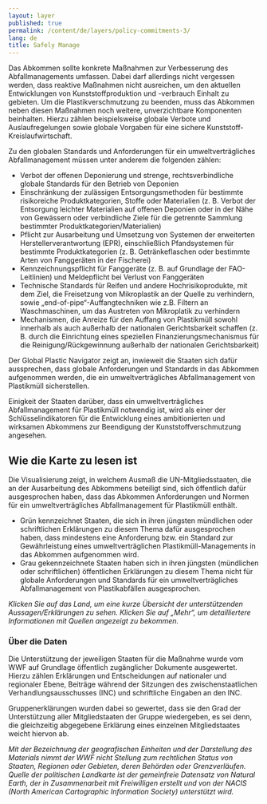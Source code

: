 ```yaml
---
layout: layer
published: true
permalink: /content/de/layers/policy-commitments-3/
lang: de
title: Safely Manage
---
```


Das Abkommen sollte konkrete Maßnahmen zur Verbesserung des Abfallmanagements umfassen. Dabei darf allerdings nicht vergessen werden, dass reaktive Maßnahmen nicht ausreichen, um den aktuellen Entwicklungen von Kunststoffproduktion und -verbrauch Einhalt zu gebieten. Um die Plastikverschmutzung zu beenden, muss das Abkommen neben diesen Maßnahmen noch weitere, unverzichtbare Komponenten beinhalten. Hierzu zählen beispielsweise globale Verbote und Auslaufregelungen sowie globale Vorgaben für eine sichere Kunststoff-Kreislaufwirtschaft.

Zu den globalen Standards und Anforderungen für ein umweltverträgliches Abfallmanagement müssen unter anderem die folgenden zählen:

* Verbot der offenen Deponierung und strenge, rechtsverbindliche globale Standards für den Betrieb von Deponien
* Einschränkung der zulässigen Entsorgungsmethoden für bestimmte risikoreiche Produktkategorien, Stoffe oder Materialien (z. B. Verbot der Entsorgung leichter Materialien auf offenen Deponien oder in der Nähe von Gewässern oder verbindliche Ziele für die getrennte Sammlung bestimmter Produktkategorien/Materialien)
* Pflicht zur Ausarbeitung und Umsetzung von Systemen der erweiterten Herstellerverantwortung (EPR), einschließlich Pfandsystemen für bestimmte Produktkategorien (z. B. Getränkeflaschen oder bestimmte Arten von Fanggeräten in der Fischerei)
* Kennzeichnungspflicht für Fanggeräte (z. B. auf Grundlage der FAO-Leitlinien) und Meldepflicht bei Verlust von Fanggeräten
* Technische Standards für Reifen und andere Hochrisikoprodukte, mit dem Ziel, die Freisetzung von Mikroplastik an der Quelle zu verhindern, sowie „end-of-pipe“-Auffangtechniken wie z.B. Filtern an Waschmaschinen, um das Austreten von Mikroplatik zu verhindern
* Mechanismen, die Anreize für den Auffang von Plastikmüll sowohl innerhalb als auch außerhalb der nationalen Gerichtsbarkeit schaffen (z. B. durch die Einrichtung eines speziellen Finanzierungsmechanismus für die Reinigung/Rückgewinnung außerhalb der nationalen Gerichtsbarkeit)

Der Global Plastic Navigator zeigt an, inwieweit die Staaten sich dafür aussprechen, dass globale Anforderungen und Standards in das Abkommen aufgenommen werden, die ein umweltverträgliches Abfallmanagement von Plastikmüll sicherstellen.

Einigkeit der Staaten darüber, dass ein umweltverträgliches Abfallmanagement für Plastikmüll notwendig ist, wird als einer der Schlüsselindikatoren für die Entwicklung eines ambitionierten und wirksamen Abkommens zur Beendigung der Kunststoffverschmutzung angesehen.



## Wie die Karte zu lesen ist

Die Visualisierung zeigt, in welchem Ausmaß die UN-Mitgliedsstaaten, die an der Ausarbeitung des Abkommens beteiligt sind, sich öffentlich dafür ausgesprochen haben, dass das Abkommen Anforderungen und Normen für ein umweltverträgliches Abfallmanagement für Plastikmüll enthält.

* Grün kennzeichnet Staaten, die sich in ihren jüngsten mündlichen oder schriftlichen Erklärungen zu diesem Thema dafür ausgesprochen haben, dass mindestens eine Anforderung bzw. ein Standard zur Gewährleistung eines umweltverträglichen Plastikmüll-Managements in das Abkommen aufgenommen wird.
* Grau gekennzeichnete Staaten haben sich in ihren jüngsten (mündlichen oder schriftlichen) öffentlichen Erklärungen zu diesem Thema nicht für globale Anforderungen und Standards für ein umweltverträgliches Abfallmanagement von Plastikabfällen ausgesprochen.

_Klicken Sie auf das Land, um eine kurze Übersicht der unterstützenden Aussagen/Erklärungen zu sehen. Klicken Sie auf „Mehr“, um detailliertere Informationen mit Quellen angezeigt zu bekommen._

### Über die Daten

Die Unterstützung der jeweiligen Staaten für die Maßnahme wurde vom WWF auf Grundlage öffentlich zugänglicher Dokumente ausgewertet. Hierzu zählen Erklärungen und Entscheidungen auf nationaler und regionaler Ebene, Beiträge während der Sitzungen des zwischenstaatlichen Verhandlungsausschusses (INC) und schriftliche Eingaben an den INC.

Gruppenerklärungen wurden dabei so gewertet, dass sie den Grad der Unterstützung aller Mitgliedstaaten der Gruppe wiedergeben, es sei denn, die gleichzeitig abgegebene Erklärung eines einzelnen Mitgliedstaates weicht hiervon ab.

_Mit der Bezeichnung der geografischen Einheiten und der Darstellung des Materials nimmt der WWF nicht Stellung zum rechtlichen Status von Staaten, Regionen oder Gebieten, deren Behörden oder Grenzverläufen. Quelle der politischen Landkarte ist der gemeinfreie Datensatz von Natural Earth, der in Zusammenarbeit mit Freiwilligen erstellt und von der NACIS (North American Cartographic Information Society) unterstützt wird._

